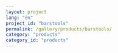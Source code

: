 ```yaml
---
layout: project
lang: "en"
project_id: "barstools"
permalink: /gallery/products/barstools/
category: "products"
category_id: "products"
---
```

